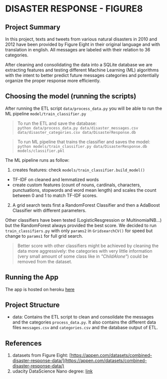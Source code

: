 # __DISASTER RESPONSE - FIGURE8__

## __Project Summary__
In this project, texts and tweets from various natural disasters in 2010 and 2012 have been provided by Figure Eight in their original language and with translation in english. All messages are labeled with their relation to 36 categories.

After cleaning and consolidating the data into a SQLite database we are extracting features and testing different Machine Learning (ML) algorithms with the intent to better predict future messages categories and potentially organize the proper response more efficiently.


## __Choosing the model (running the scripts)__
After running the ETL script `data/process_data.py` you will be able to run the ML pipeline `model/train_classifier.py`

> To run the ETL and save the database:\
`python data/process_data.py data/disaster_messages.csv data/disaster_categories.csv data/DisasterResponse.db`

> To run ML pipeline that trains the classifier and saves the model:\
`python models/train_classifier.py data/DisasterResponse.db models/classifier.pkl`

The ML pipeline runs as follow:
1. creates features: check `models/train_classifier.build_model()`
 - TF-IDF on cleaned and lemmatized words
 - create custom features (count of nouns, cardinals, characters, punctuations, stopwords and word mean length) and scales the count between 0 and 1 to match TF-IDF scores.

2. A grid search tests first a RandomForest Classifier and then a AdaBoost Classifier with different parameters.

Other classifiers have been tested (LogisticResgression or MultinomialNB...) but the RandomForest always provided the best score. We decided to run `train_classifiers.py` with only `params2` in `GridsearchCV()` for speed but change to `params1` for full grid search.

> Better score with other classifiers might be achieved by cleaning the data more aggressively: the categories with very little information (very small amount of some class like in _"ChildAlone"_) could be removed from the dataset.

## __Running the App__
The app is hosted on heroku [here](https://obscure-bayou-51294.herokuapp.com)

## __Project Structure__
 - data: Contains the ETL script to clean and consolidate the messages and the categories `process_data.py`. It also contains the different data files `messages.csv` and `categories.csv` and the database output of ETL.

## __References__
1. datasets from Figure Eight: [https://appen.com/datasets/combined-disaster-response-data/](https://appen.com/datasets/combined-disaster-response-data/)
2. udacity DataScience Nano degree: [link](https://www.udacity.com/course/data-scientist-nanodegree--nd025?utm_source=gsem_brand&utm_medium=ads_r&utm_campaign=8826748925_c&utm_term=87779570854&utm_keyword=udacity%20data%20science_e&gclid=Cj0KCQjwreT8BRDTARIsAJLI0KJ0Iz8KGYSr_fqOKe5GVRGvrGkg92N3yegM49aIK5fw1G9JrNFWlacaAgofEALw_wcB)
